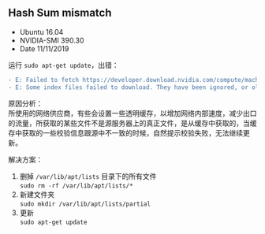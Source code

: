 ## Hash Sum mismatch

- Ubuntu 16.04
- NVIDIA-SMI 390.30
- Date 11/11/2019

运行 `sudo apt-get update`，出错：  
```diff
- E: Failed to fetch https://developer.download.nvidia.com/compute/machine-learning/repos/ubuntu1604/x86_64/Packages.gz  Hash Sum mismatch
- E: Some index files failed to download. They have been ignored, or old ones used instead.
```

原因分析：  
所使用的网络供应商，有些会设置一些透明缓存，以增加网络内部速度，减少出口的流量，所获取的某些文件不是源服务器上的真正文件，是从缓存中获取的，当缓存中获取的一些校验信息跟源中不一致的时候，自然提示校验失败，无法继续更新。  

解决方案：  

1. 删掉 `/var/lib/apt/lists` 目录下的所有文件  
   `sudo rm -rf /var/lib/apt/lists/*`  
2. 新建文件夹  
   `sudo mkdir /var/lib/apt/lists/partial`  
3. 更新  
   `sudo apt-get update`  
   

